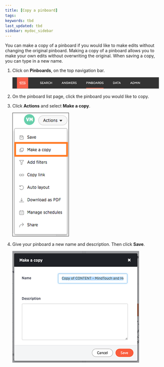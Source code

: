 ```yaml
---
title: [Copy a pinboard]
tags:
keywords: tbd
last_updated: tbd
sidebar: mydoc_sidebar
---
```

You can make a copy of a pinboard if you would like to make edits without changing the original pinboard. Making a copy of a pinboard allows you to make your own edits without overwriting the original. When saving a copy, you can type in a new name.

1. Click on **Pinboards**, on the top navigation bar.

     ![](/pages/shared/conrefs/../../images/click_pinboards_icon.png "Pinboards")

2. On the pinboard list page, click the pinboard you would like to copy.
3. Click **Actions** and select **Make a copy**.

     ![](/pages/images/make_a_copy_of_a_pinboard.png "Make a copy of the pinboard")

4. Give your pinboard a new name and description. Then click **Save**.

     ![](/pages/images/name_your_pinboard_copy.png "Name and save your pinboard copy")
